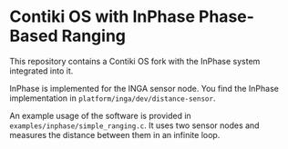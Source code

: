 # Contiki OS with InPhase Phase-Based Ranging

This repository contains a Contiki OS fork with the InPhase system integrated into it.

InPhase is implemented for the INGA sensor node. You find the InPhase implementation in `platform/inga/dev/distance-sensor`.

An example usage of the software is provided in `examples/inphase/simple_ranging.c`. It uses two sensor nodes and measures the distance between them in an infinite loop.
